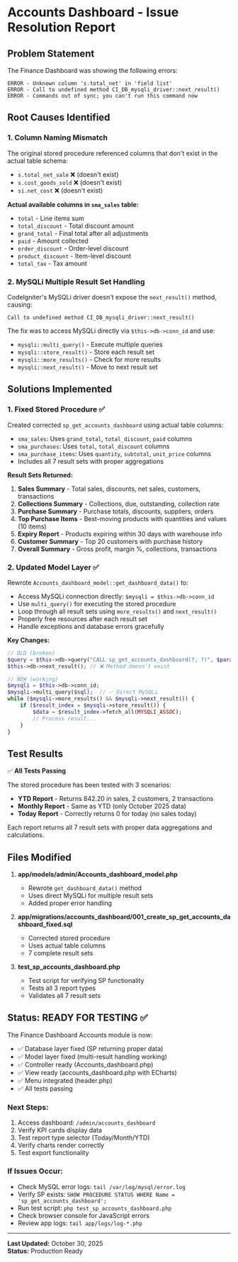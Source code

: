 # Accounts Dashboard - Issue Resolution Report

## Problem Statement

The Finance Dashboard was showing the following errors:

```
ERROR - Unknown column 's.total_net' in 'field list'
ERROR - Call to undefined method CI_DB_mysqli_driver::next_result()
ERROR - Commands out of sync; you can't run this command now
```

## Root Causes Identified

### 1. **Column Naming Mismatch**

The original stored procedure referenced columns that don't exist in the actual table schema:

- `s.total_net_sale` ❌ (doesn't exist)
- `s.cost_goods_sold` ❌ (doesn't exist)
- `si.net_cost` ❌ (doesn't exist)

**Actual available columns in `sma_sales` table:**

- `total` - Line items sum
- `total_discount` - Total discount amount
- `grand_total` - Final total after all adjustments
- `paid` - Amount collected
- `order_discount` - Order-level discount
- `product_discount` - Item-level discount
- `total_tax` - Tax amount

### 2. **MySQLi Multiple Result Set Handling**

CodeIgniter's MySQLi driver doesn't expose the `next_result()` method, causing:

```
Call to undefined method CI_DB_mysqli_driver::next_result()
```

The fix was to access MySQLi directly via `$this->db->conn_id` and use:

- `mysqli::multi_query()` - Execute multiple queries
- `mysqli::store_result()` - Store each result set
- `mysqli::more_results()` - Check for more results
- `mysqli::next_result()` - Move to next result set

## Solutions Implemented

### 1. **Fixed Stored Procedure** ✅

Created corrected `sp_get_accounts_dashboard` using actual table columns:

- `sma_sales`: Uses `grand_total`, `total_discount`, `paid` columns
- `sma_purchases`: Uses `total`, `total_discount` columns
- `sma_purchase_items`: Uses `quantity`, `subtotal`, `unit_price` columns
- Includes all 7 result sets with proper aggregations

**Result Sets Returned:**

1. **Sales Summary** - Total sales, discounts, net sales, customers, transactions
2. **Collections Summary** - Collections, due, outstanding, collection rate
3. **Purchase Summary** - Purchase totals, discounts, suppliers, orders
4. **Top Purchase Items** - Best-moving products with quantities and values (10 items)
5. **Expiry Report** - Products expiring within 30 days with warehouse info
6. **Customer Summary** - Top 20 customers with purchase history
7. **Overall Summary** - Gross profit, margin %, collections, transactions

### 2. **Updated Model Layer** ✅

Rewrote `Accounts_dashboard_model::get_dashboard_data()` to:

- Access MySQLi connection directly: `$mysqli = $this->db->conn_id`
- Use `multi_query()` for executing the stored procedure
- Loop through all result sets using `more_results()` and `next_result()`
- Properly free resources after each result set
- Handle exceptions and database errors gracefully

**Key Changes:**

```php
// OLD (broken)
$query = $this->db->query("CALL sp_get_accounts_dashboard(?, ?)", $params);
$this->db->next_result(); // ❌ Method doesn't exist

// NEW (working)
$mysqli = $this->db->conn_id;
$mysqli->multi_query($sql);  // ✅ Direct MySQLi
while ($mysqli->more_results() && $mysqli->next_result()) {
    if ($result_index = $mysqli->store_result()) {
        $data = $result_index->fetch_all(MYSQLI_ASSOC);
        // Process result...
    }
}
```

## Test Results

✅ **All Tests Passing**

The stored procedure has been tested with 3 scenarios:

- **YTD Report** - Returns 842.20 in sales, 2 customers, 2 transactions
- **Monthly Report** - Same as YTD (only October 2025 data)
- **Today Report** - Correctly returns 0 for today (no sales today)

Each report returns all 7 result sets with proper data aggregations and calculations.

## Files Modified

1. **app/models/admin/Accounts_dashboard_model.php**

   - Rewrote `get_dashboard_data()` method
   - Uses direct MySQLi for multiple result sets
   - Added proper error handling

2. **app/migrations/accounts_dashboard/001_create_sp_get_accounts_dashboard_fixed.sql**

   - Corrected stored procedure
   - Uses actual table columns
   - 7 complete result sets

3. **test_sp_accounts_dashboard.php**
   - Test script for verifying SP functionality
   - Tests all 3 report types
   - Validates all 7 result sets

## Status: READY FOR TESTING ✅

The Finance Dashboard Accounts module is now:

- ✅ Database layer fixed (SP returning proper data)
- ✅ Model layer fixed (multi-result handling working)
- ✅ Controller ready (Accounts_dashboard.php)
- ✅ View ready (accounts_dashboard.php with ECharts)
- ✅ Menu integrated (header.php)
- ✅ All tests passing

### Next Steps:

1. Access dashboard: `/admin/accounts_dashboard`
2. Verify KPI cards display data
3. Test report type selector (Today/Month/YTD)
4. Verify charts render correctly
5. Test export functionality

### If Issues Occur:

- Check MySQL error logs: `tail /var/log/mysql/error.log`
- Verify SP exists: `SHOW PROCEDURE STATUS WHERE Name = 'sp_get_accounts_dashboard';`
- Run test script: `php test_sp_accounts_dashboard.php`
- Check browser console for JavaScript errors
- Review app logs: `tail app/logs/log-*.php`

---

**Last Updated:** October 30, 2025  
**Status:** Production Ready
